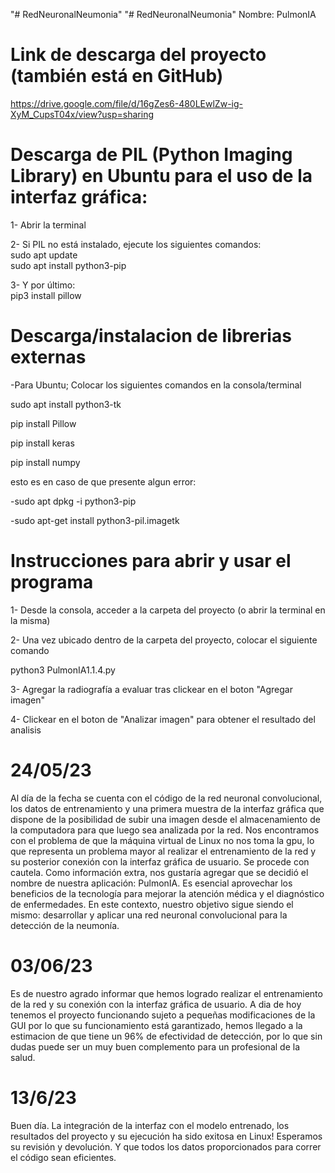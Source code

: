 "# RedNeuronalNeumonia" 
"# RedNeuronalNeumonia" 
Nombre: PulmonIA

# Link de descarga del proyecto (también está en GitHub)
https://drive.google.com/file/d/16gZes6-480LEwlZw-ig-XyM_CupsT04x/view?usp=sharing

# Descarga de PIL (Python Imaging Library) en Ubuntu para el uso de la interfaz gráfica:

1- Abrir la terminal

2- Si PIL no está instalado, ejecute los siguientes comandos:        
sudo apt update  
sudo apt install python3-pip

3- Y por último:     
pip3 install pillow

# Descarga/instalacion de librerias externas
-Para Ubuntu; Colocar los siguientes comandos en la consola/terminal

sudo apt install python3-tk

pip install Pillow

pip install keras

pip install numpy

esto es en caso de que presente algun error:

-sudo apt dpkg -i python3-pip

-sudo apt-get install python3-pil.imagetk 


# Instrucciones para abrir y usar el programa
1- Desde la consola, acceder a la carpeta del proyecto (o abrir la terminal en la misma)

2- Una vez ubicado dentro de la carpeta del proyecto, colocar el siguiente comando

python3 PulmonIA1.1.4.py

3- Agregar la radiografía a evaluar tras clickear en el boton "Agregar imagen"

4- Clickear en el boton de "Analizar imagen" para obtener el resultado del analisis

# 24/05/23
Al día de la fecha se cuenta con el código de la red neuronal convolucional, los datos de entrenamiento y una primera muestra de la interfaz gráfica que dispone de la posibilidad de subir una imagen desde el almacenamiento de la computadora para que luego sea analizada por la red.
Nos encontramos con el problema de que la máquina virtual de Linux no nos toma la gpu, lo que representa un problema mayor al realizar el entrenamiento de la red y su posterior conexión con la interfaz gráfica de usuario. Se procede con cautela. 
Como información extra, nos gustaría agregar que se decidió el nombre de nuestra aplicación: PulmonIA.
Es esencial aprovechar los beneficios de la tecnología para mejorar la atención médica y el diagnóstico de enfermedades. En este contexto, nuestro objetivo sigue siendo el mismo: desarrollar y aplicar una red neuronal convolucional para la detección de la neumonía. 

# 03/06/23
Es de nuestro agrado informar que hemos logrado realizar el entrenamiento de la red y su conexión con la interfaz gráfica de usuario.
A dia de hoy tenemos el proyecto funcionando sujeto a pequeñas modificaciones de la GUI por lo que su funcionamiento está garantizado, hemos llegado a la estimacion de que tiene un 96% de efectividad de detección, por lo que sin dudas puede ser un muy buen complemento para un profesional de la salud.

# 13/6/23
Buen día. La integración de la interfaz con el modelo entrenado, los resultados del proyecto y su ejecución ha sido exitosa en Linux! Esperamos su revisión y devolución. Y que todos los datos proporcionados para correr el código sean eficientes.
